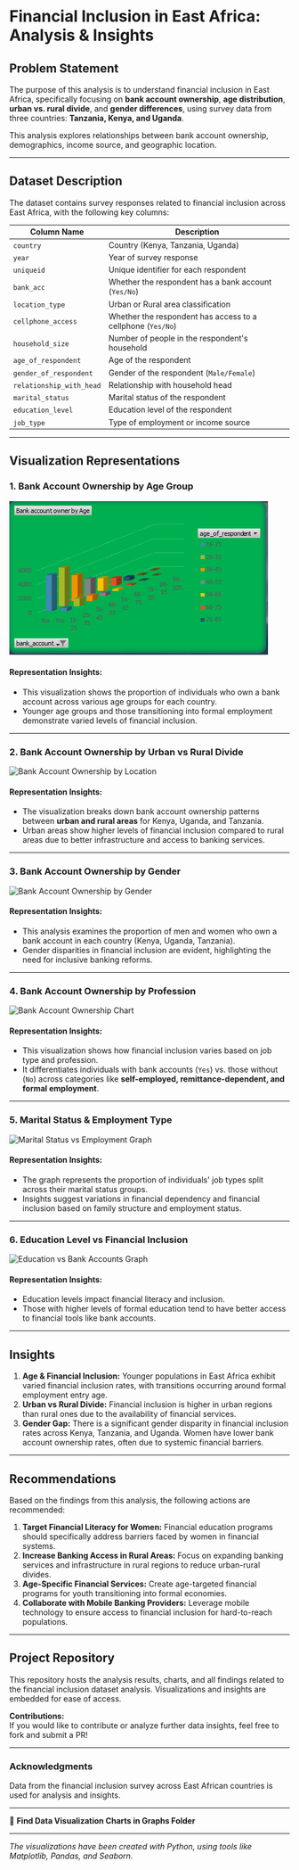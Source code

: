 # Financial Inclusion in East Africa: Analysis & Insights

## Problem Statement
The purpose of this analysis is to understand financial inclusion in East Africa, specifically focusing on **bank account ownership**, **age distribution**, **urban vs. rural divide**, and **gender differences**, using survey data from three countries: **Tanzania, Kenya, and Uganda**.

This analysis explores relationships between bank account ownership, demographics, income source, and geographic location.

---

## Dataset Description
The dataset contains survey responses related to financial inclusion across East Africa, with the following key columns:

| **Column Name**          | **Description**                            |
|---------------------------|-----------------------------------------------|
| `country`                | Country (Kenya, Tanzania, Uganda)           |
| `year`                   | Year of survey response                     |
| `uniqueid`               | Unique identifier for each respondent       |
| `bank_acc`               | Whether the respondent has a bank account (`Yes/No`) |
| `location_type`          | Urban or Rural area classification           |
| `cellphone_access`       | Whether the respondent has access to a cellphone (`Yes/No`) |
| `household_size`         | Number of people in the respondent's household |
| `age_of_respondent`      | Age of the respondent                       |
| `gender_of_respondent`   | Gender of the respondent (`Male/Female`)   |
| `relationship_with_head`  | Relationship with household head            |
| `marital_status`          | Marital status of the respondent            |
| `education_level`         | Education level of the respondent           |
| `job_type`               | Type of employment or income source         |

---

## Visualization Representations

### 1. **Bank Account Ownership by Age Group**
![Bank Account Ownership by Age](assets/graphics/bankaccountvsage.png)

#### Representation Insights:
- This visualization shows the proportion of individuals who own a bank account across various age groups for each country.
- Younger age groups and those transitioning into formal employment demonstrate varied levels of financial inclusion.

---

### 2. **Bank Account Ownership by Urban vs Rural Divide**
![Bank Account Ownership by Location](https://github.com/yourusername/repo-path-to-graph.png)

#### Representation Insights:
- The visualization breaks down bank account ownership patterns between **urban and rural areas** for Kenya, Uganda, and Tanzania.
- Urban areas show higher levels of financial inclusion compared to rural areas due to better infrastructure and access to banking services.

---

### 3. **Bank Account Ownership by Gender**
![Bank Account Ownership by Gender](https://github.com/yourusername/repo-path-to-graph.png)

#### Representation Insights:
- This analysis examines the proportion of men and women who own a bank account in each country (Kenya, Uganda, Tanzania).
- Gender disparities in financial inclusion are evident, highlighting the need for inclusive banking reforms.

---
### 4. **Bank Account Ownership by Profession**
![Bank Account Ownership Chart](https://github.com/OlisehOkiah/Financial_Inclusion_Africa/blob/main/path_to_your_image.png)

#### Representation Insights:
- This visualization shows how financial inclusion varies based on job type and profession.
- It differentiates individuals with bank accounts (`Yes`) vs. those without (`No`) across categories like **self-employed, remittance-dependent, and formal employment**.

---

### 5. **Marital Status & Employment Type**
![Marital Status vs Employment Graph](https://github.com/OlisehOkiah/Financial_Inclusion_Africa/blob/main/path_to_your_image.png)

#### Representation Insights:
- The graph represents the proportion of individuals' job types split across their marital status groups.
- Insights suggest variations in financial dependency and financial inclusion based on family structure and employment status.

---

### 6. **Education Level vs Financial Inclusion**
![Education vs Bank Accounts Graph](https://github.com/OlisehOkiah/Financial_Inclusion_Africa/blob/main/path_to_your_image.png)

#### Representation Insights:
- Education levels impact financial literacy and inclusion. 
- Those with higher levels of formal education tend to have better access to financial tools like bank accounts.

---
## Insights
1. **Age & Financial Inclusion:** Younger populations in East Africa exhibit varied financial inclusion rates, with transitions occurring around formal employment entry age.
2. **Urban vs Rural Divide:** Financial inclusion is higher in urban regions than rural ones due to the availability of financial services.
3. **Gender Gap:** There is a significant gender disparity in financial inclusion rates across Kenya, Tanzania, and Uganda. Women have lower bank account ownership rates, often due to systemic financial barriers.

---

## Recommendations
Based on the findings from this analysis, the following actions are recommended:
1. **Target Financial Literacy for Women:** Financial education programs should specifically address barriers faced by women in financial systems.
2. **Increase Banking Access in Rural Areas:** Focus on expanding banking services and infrastructure in rural regions to reduce urban-rural divides.
3. **Age-Specific Financial Services:** Create age-targeted financial programs for youth transitioning into formal economies.
4. **Collaborate with Mobile Banking Providers:** Leverage mobile technology to ensure access to financial inclusion for hard-to-reach populations.

---

## Project Repository
This repository hosts the analysis results, charts, and all findings related to the financial inclusion dataset analysis. Visualizations and insights are embedded for ease of access.

**Contributions:**  
If you would like to contribute or analyze further data insights, feel free to fork and submit a PR!

---

### Acknowledgments
Data from the financial inclusion survey across East African countries is used for analysis and insights.

---

🔗 **Find Data Visualization Charts in Graphs Folder**

---

*The visualizations have been created with Python, using tools like Matplotlib, Pandas, and Seaborn.*
